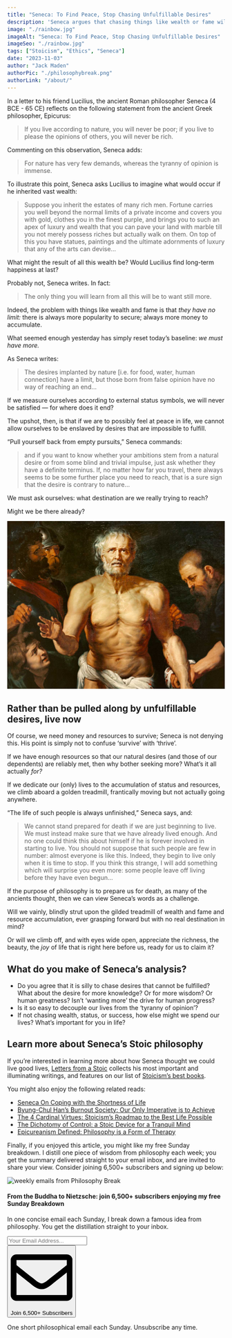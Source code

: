 ```yaml
---
title: "Seneca: To Find Peace, Stop Chasing Unfulfillable Desires"
description: 'Seneca argues that chasing things like wealth or fame will result in a life that feels perpetually unfinished: “if, no matter how far you travel, there always seems to be some further place you need to reach, that is a sure sign that the desire is contrary to nature...”'
image: "./rainbow.jpg"
imageAlt: "Seneca: To Find Peace, Stop Chasing Unfulfillable Desires"
imageSeo: "./rainbow.jpg"
tags: ["Stoicism", "Ethics", "Seneca"]
date: "2023-11-03"
author: "Jack Maden"
authorPic: "./philosophybreak.png"
authorLink: "/about/"
---
```


<span class="big-letter">I</span>n a letter to his friend Lucilius, the ancient Roman philosopher Seneca (4 BCE - 65 CE) reflects on the following statement from the ancient Greek philosopher, Epicurus: 

>If you live according to nature, you will never be poor; if you live to please the opinions of others, you will never be rich.

Commenting on this observation, Seneca adds: 

>For nature has very few demands, whereas the tyranny of opinion is immense.

To illustrate this point, Seneca asks Lucilius to imagine what would occur if he inherited vast wealth:

>Suppose you inherit the estates of many rich men. Fortune carries you well beyond the normal limits of a private income and covers you with gold, clothes you in the finest purple, and brings you to such an apex of luxury and wealth that you can pave your land with marble till you not merely possess riches but actually walk on them. On top of this you have statues, paintings and the ultimate adornments of luxury that any of the arts can devise…

What might the result of all this wealth be? Would Lucilius find long-term happiness at last?

Probably not, Seneca writes. In fact:

>The only thing you will learn from all this will be to want still more.

Indeed, the problem with things like wealth and fame is that _they have no limit:_ there is always more popularity to secure; always more money to accumulate.

What seemed enough yesterday has simply reset today’s baseline: _we must have more._

As Seneca writes:

>The desires implanted by nature [i.e. for food, water, human connection] have a limit, but those born from false opinion have no way of reaching an end…

If we measure ourselves according to external status symbols, we will never be satisfied ― for where does it end? 

The upshot, then, is that if we are to possibly feel at peace in life, we cannot allow ourselves to be enslaved by desires that are impossible to fulfill.

“Pull yourself back from empty pursuits,” Seneca commands: 

>and if you want to know whether your ambitions stem from a natural desire or from some blind and trivial impulse, just ask whether they have a definite terminus. If, no matter how far you travel, there always seems to be some further place you need to reach, that is a sure sign that the desire is contrary to nature…

We must ask ourselves: what destination are we really trying to reach?

Might we be there already?

![Seneca](./seneca-painting.jpg "Born in 4 BCE, Seneca was a Roman Stoic philosopher who tutored emperor Nero. Seneca's influence over Nero declined with time, and in 65 CE Seneca was forced to take his own life for alleged complicity to assassinate Nero — an accusation of which he was likely to have been innocent. His stoic and calm suicide has become the subject of numerous paintings, including the one above by Peter Paul Rubens, c.1614.")

## Rather than be pulled along by unfulfillable desires, live now

<span class="big-letter">O</span>f course, we need money and resources to survive; Seneca is not denying this. His point is simply not to confuse ‘survive’ with ‘thrive’. 

If we have enough resources so that our natural desires (and those of our dependents) are reliably met, then why bother seeking more? What’s it all actually _for?_ 

If we dedicate our (only) lives to the accumulation of status and resources, we climb aboard a golden treadmill, frantically moving but not actually going anywhere. 

“The life of such people is always unfinished,” Seneca says, and:

>We cannot stand prepared for death if we are just beginning to live. We must instead make sure that we have already lived enough. And no one could think this about himself if he is forever involved in starting to live. You should not suppose that such people are few in number: almost everyone is like this. Indeed, they begin to live only when it is time to stop. If you think this strange, I will add something which will surprise you even more: some people leave off living before they have even begun…

If the purpose of philosophy is to prepare us for death, as many of the ancients thought, then we can view Seneca’s words as a challenge. 

Will we vainly, blindly strut upon the gilded treadmill of wealth and fame and resource accumulation, ever grasping forward but with no real destination in mind? 

Or will we climb off, and with eyes wide open, appreciate the richness, the beauty, the _joy_ of life that is right here before us, ready for us to claim it?

## What do you make of Seneca’s analysis?

- Do you agree that it is silly to chase desires that cannot be fulfilled? What about the desire for more knowledge? Or for more wisdom? Or human greatness? Isn’t ‘wanting more’ the drive for human progress? 
- Is it so easy to decouple our lives from the ‘tyranny of opinion’?
- If not chasing wealth, status, or success, how else might we spend our lives? What’s important for you in life?

## Learn more about Seneca’s Stoic philosophy

<span class="big-letter">I</span>f you’re interested in learning more about how Seneca thought we could live good lives, <a target="_blank" rel="noopener noreferrer sponsored" href="http://www.amazon.com/gp/product/0140442103/ref=as_li_tl?ie=UTF8&tag=philosophybre-20&camp=1789&creative=9325&linkCode=as2&creativeASIN=0140442103&linkId=53524be7bd4e91403113c3e5494786ac">Letters from a Stoic</a> collects his most important and illuminating writings, and features on our list of [Stoicism’s best books](/reading-lists/stoicism/). 

You might also enjoy the following related reads:

- [Seneca On Coping with the Shortness of Life](/articles/seneca-on-coping-with-the-shortness-of-life/)
- [Byung-Chul Han’s Burnout Society: Our Only Imperative is to Achieve](/articles/byung-chul-han-burnout-society-our-only-imperative-is-to-achieve/)
- [The 4 Cardinal Virtues: Stoicism’s Roadmap to the Best Life Possible](/articles/four-cardinal-virtues-stoicism-roadmap-to-the-best-life-possible/)
- [The Dichotomy of Control: a Stoic Device for a Tranquil Mind](/articles/dichotomy-of-control-a-stoic-device-for-a-tranquil-mind/)
- [Epicureanism Defined: Philosophy is a Form of Therapy](/articles/epicureanism-defined-philosophy-is-a-form-of-therapy/)


Finally, if you enjoyed this article, you might like my free Sunday breakdown. I distill one piece of wisdom from philosophy each week; you get the summary delivered straight to your email inbox, and are invited to share your view. Consider joining 6,500+ subscribers and signing up below:

<!--big subscribe-->
<div class="course-promo darkradial-background subscribe text-center">
    <img src="/static/6313d50bc32799a6c869239128784c7b/e7f7a/weekly-break.webp" alt="weekly emails from Philosophy Break">
    <h4>From the Buddha to Nietzsche: join 6,500+ subscribers enjoying my free Sunday Breakdown</h4>
    <p class="small-grey-font no-mar-bottom">In one concise email each Sunday, I break down a famous idea from philosophy. You get the distillation straight to your inbox.</p>
    <div class="small-pad-top">
        <form action="https://app.convertkit.com/forms/5812400/subscriptions" method="post" data-sv-form="5812400" data-uid="be0e52d3c0" data-format="inline" data-version="6" data-options="{&quot;settings&quot;:{&quot;after_subscribe&quot;:{&quot;action&quot;:&quot;message&quot;,&quot;success_message&quot;:&quot;Thank you, philosopher! Your welcome email will land in your inbox shortly.&quot;,&quot;redirect_url&quot;:&quot;https://philosophybreak.com/thank-you/&quot;},&quot;analytics&quot;:{&quot;google&quot;:null,&quot;fathom&quot;:null,&quot;facebook&quot;:null,&quot;segment&quot;:null,&quot;pinterest&quot;:null,&quot;sparkloop&quot;:null,&quot;googletagmanager&quot;:null},&quot;modal&quot;:{&quot;trigger&quot;:&quot;timer&quot;,&quot;scroll_percentage&quot;:null,&quot;timer&quot;:5,&quot;devices&quot;:&quot;all&quot;,&quot;show_once_every&quot;:15},&quot;powered_by&quot;:{&quot;show&quot;:false,&quot;url&quot;:&quot;https://convertkit.com/features/forms?utm_campaign=poweredby&amp;utm_content=form&amp;utm_medium=referral&amp;utm_source=dynamic&quot;},&quot;recaptcha&quot;:{&quot;enabled&quot;:false},&quot;return_visitor&quot;:{&quot;action&quot;:&quot;show&quot;,&quot;custom_content&quot;:&quot;&quot;},&quot;slide_in&quot;:{&quot;display_in&quot;:&quot;bottom_right&quot;,&quot;trigger&quot;:&quot;timer&quot;,&quot;scroll_percentage&quot;:null,&quot;timer&quot;:5,&quot;devices&quot;:&quot;all&quot;,&quot;show_once_every&quot;:15},&quot;sticky_bar&quot;:{&quot;display_in&quot;:&quot;top&quot;,&quot;trigger&quot;:&quot;timer&quot;,&quot;scroll_percentage&quot;:null,&quot;timer&quot;:5,&quot;devices&quot;:&quot;all&quot;,&quot;show_once_every&quot;:15}},&quot;version&quot;:&quot;6&quot;}" min-width="400 500 600 700 800">
        <div data-style="clean"><ul data-element="errors" data-group="alert"></ul><div data-element="fields" data-stacked="false">
            <div>
                <input name="email_address" aria-label="Your Email Address..." placeholder="Your Email Address..." required type="email" />
            </div>
            <button class="button primary" type="submit" data-element="submit"><div><div></div><div></div><div></div></div><span><svg xmlns="http://www.w3.org/2000/svg" viewBox="0 0 512 512"><path d="M464 64H48C21.49 64 0 85.49 0 112v288c0 26.51 21.49 48 48 48h416c26.51 0 48-21.49 48-48V112c0-26.51-21.49-48-48-48zm0 48v40.805c-22.422 18.259-58.168 46.651-134.587 106.49-16.841 13.247-50.201 45.072-73.413 44.701-23.208.375-56.579-31.459-73.413-44.701C106.18 199.465 70.425 171.067 48 152.805V112h416zM48 400V214.398c22.914 18.251 55.409 43.862 104.938 82.646 21.857 17.205 60.134 55.186 103.062 54.955 42.717.231 80.509-37.199 103.053-54.947 49.528-38.783 82.032-64.401 104.947-82.653V400H48z"/></svg>Join 6,500+ Subscribers</span></button>
            </div>
            </div>
        </form>
        <p class="tiny-mar-top no-mar-bottom review-font">One short philosophical email each Sunday. Unsubscribe any time.</p>
    </div>
</div>